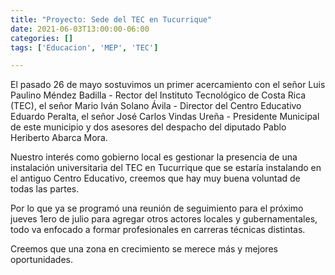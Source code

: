 ```yaml
---
title: "Proyecto: Sede del TEC en Tucurrique"
date: 2021-06-03T13:00:00-06:00
categories: []
tags: ['Educacion', 'MEP', 'TEC']

---
```

El pasado 26 de mayo sostuvimos un primer acercamiento con el señor Luis Paulino Méndez Badilla - Rector del Instituto Tecnológico de Costa Rica (TEC), el señor Mario Iván Solano Ávila - Director del Centro Educativo Eduardo Peralta, el señor José Carlos Vindas Ureña - Presidente Municipal de este municipio y dos asesores del despacho del diputado Pablo Heriberto Abarca Mora.
<!--more-->
Nuestro interés como gobierno local es gestionar la presencia de una instalación universitaria del TEC en Tucurrique que se estaría instalando en el antiguo Centro Educativo, creemos que hay muy buena voluntad de todas las partes.

Por lo que ya se programó una reunión de seguimiento para el próximo jueves 1ero de julio para agregar otros actores locales y gubernamentales, todo va enfocado a formar profesionales en carreras técnicas distintas.

Creemos que una zona en crecimiento se merece más y mejores oportunidades.
